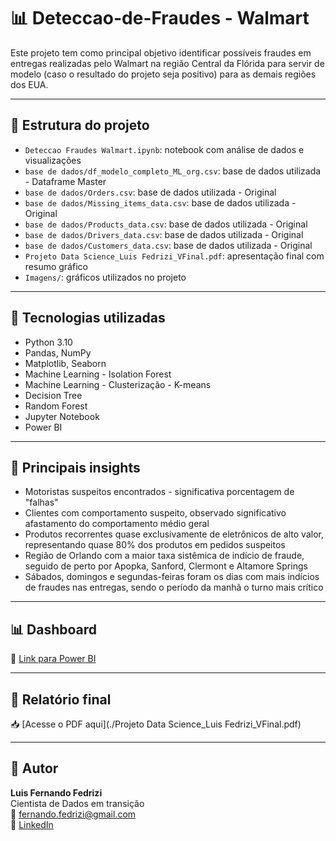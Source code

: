 # 📊 Deteccao-de-Fraudes - Walmart

Este projeto tem como principal objetivo identificar possíveis fraudes em entregas realizadas pelo Walmart na região Central da Flórida para servir de modelo (caso o resultado do projeto seja positivo) para as demais regiões dos EUA.

---

## 📁 Estrutura do projeto

- `Deteccao Fraudes Walmart.ipynb`: notebook com análise de dados e visualizações
- `base de dados/df_modelo_completo_ML_org.csv`: base de dados utilizada - Dataframe Master
- `base de dados/Orders.csv`: base de dados utilizada - Original
- `base de dados/Missing_items_data.csv`: base de dados utilizada - Original
- `base de dados/Products_data.csv`: base de dados utilizada - Original
- `base de dados/Drivers_data.csv`: base de dados utilizada - Original
- `base de dados/Customers_data.csv`: base de dados utilizada - Original
- `Projeto Data Science_Luis Fedrizi_VFinal.pdf`: apresentação final com resumo gráfico
- `Imagens/`: gráficos utilizados no projeto

---

## 🔧 Tecnologias utilizadas

- Python 3.10
- Pandas, NumPy
- Matplotlib, Seaborn
- Machine Learning - Isolation Forest
- Machine Learning - Clusterização - K-means
- Decision Tree
- Random Forest
- Jupyter Notebook
- Power BI

---

## 📌 Principais insights

- Motoristas suspeitos encontrados - significativa porcentagem de "falhas"
- Clientes com comportamento suspeito, observado significativo afastamento do comportamento médio geral
- Produtos recorrentes quase exclusivamente de eletrônicos de alto valor, representando quase 80% dos produtos em pedidos suspeitos
- Região de Orlando com a maior taxa sistêmica de indício de fraude, seguido de perto por Apopka, Sanford, Clermont e Altamore Springs
- Sábados, domingos e segundas-feiras foram os dias com mais indícios de fraudes nas entregas, sendo o período da manhã o turno mais crítico

---

## 📊 Dashboard

🔗 [Link para Power BI](https://seulink.com)

---

## 📎 Relatório final

📥 [Acesse o PDF aqui](./Projeto Data Science_Luis Fedrizi_VFinal.pdf)

---

## 👤 Autor

**Luis Fernando Fedrizi**  
Cientista de Dados em transição  
📧 fernando.fedrizi@gmail.com  
🔗 [LinkedIn](https://linkedin.com/in/luisfedrizi)
